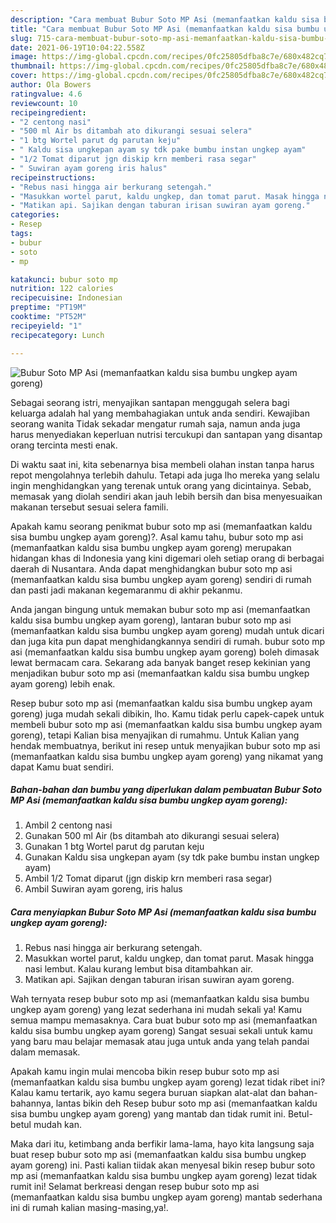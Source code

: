 ```yaml
---
description: "Cara membuat Bubur Soto MP Asi (memanfaatkan kaldu sisa bumbu ungkep ayam goreng) Sederhana Untuk Jualan"
title: "Cara membuat Bubur Soto MP Asi (memanfaatkan kaldu sisa bumbu ungkep ayam goreng) Sederhana Untuk Jualan"
slug: 715-cara-membuat-bubur-soto-mp-asi-memanfaatkan-kaldu-sisa-bumbu-ungkep-ayam-goreng-sederhana-untuk-jualan
date: 2021-06-19T10:04:22.558Z
image: https://img-global.cpcdn.com/recipes/0fc25805dfba8c7e/680x482cq70/bubur-soto-mp-asi-memanfaatkan-kaldu-sisa-bumbu-ungkep-ayam-goreng-foto-resep-utama.jpg
thumbnail: https://img-global.cpcdn.com/recipes/0fc25805dfba8c7e/680x482cq70/bubur-soto-mp-asi-memanfaatkan-kaldu-sisa-bumbu-ungkep-ayam-goreng-foto-resep-utama.jpg
cover: https://img-global.cpcdn.com/recipes/0fc25805dfba8c7e/680x482cq70/bubur-soto-mp-asi-memanfaatkan-kaldu-sisa-bumbu-ungkep-ayam-goreng-foto-resep-utama.jpg
author: Ola Bowers
ratingvalue: 4.6
reviewcount: 10
recipeingredient:
- "2 centong nasi"
- "500 ml Air bs ditambah ato dikurangi sesuai selera"
- "1 btg Wortel parut dg parutan keju"
- " Kaldu sisa ungkepan ayam sy tdk pake bumbu instan ungkep ayam"
- "1/2 Tomat diparut jgn diskip krn memberi rasa segar"
- " Suwiran ayam goreng iris halus"
recipeinstructions:
- "Rebus nasi hingga air berkurang setengah."
- "Masukkan wortel parut, kaldu ungkep, dan tomat parut. Masak hingga nasi lembut. Kalau kurang lembut bisa ditambahkan air."
- "Matikan api. Sajikan dengan taburan irisan suwiran ayam goreng."
categories:
- Resep
tags:
- bubur
- soto
- mp

katakunci: bubur soto mp 
nutrition: 122 calories
recipecuisine: Indonesian
preptime: "PT19M"
cooktime: "PT52M"
recipeyield: "1"
recipecategory: Lunch

---
```



![Bubur Soto MP Asi (memanfaatkan kaldu sisa bumbu ungkep ayam goreng)](https://img-global.cpcdn.com/recipes/0fc25805dfba8c7e/680x482cq70/bubur-soto-mp-asi-memanfaatkan-kaldu-sisa-bumbu-ungkep-ayam-goreng-foto-resep-utama.jpg)

Sebagai seorang istri, menyajikan santapan menggugah selera bagi keluarga adalah hal yang membahagiakan untuk anda sendiri. Kewajiban seorang  wanita Tidak sekadar mengatur rumah saja, namun anda juga harus menyediakan keperluan nutrisi tercukupi dan santapan yang disantap orang tercinta mesti enak.

Di waktu  saat ini, kita sebenarnya bisa membeli olahan instan tanpa harus repot mengolahnya terlebih dahulu. Tetapi ada juga lho mereka yang selalu ingin menghidangkan yang terenak untuk orang yang dicintainya. Sebab, memasak yang diolah sendiri akan jauh lebih bersih dan bisa menyesuaikan makanan tersebut sesuai selera famili. 



Apakah kamu seorang penikmat bubur soto mp asi (memanfaatkan kaldu sisa bumbu ungkep ayam goreng)?. Asal kamu tahu, bubur soto mp asi (memanfaatkan kaldu sisa bumbu ungkep ayam goreng) merupakan hidangan khas di Indonesia yang kini digemari oleh setiap orang di berbagai daerah di Nusantara. Anda dapat menghidangkan bubur soto mp asi (memanfaatkan kaldu sisa bumbu ungkep ayam goreng) sendiri di rumah dan pasti jadi makanan kegemaranmu di akhir pekanmu.

Anda jangan bingung untuk memakan bubur soto mp asi (memanfaatkan kaldu sisa bumbu ungkep ayam goreng), lantaran bubur soto mp asi (memanfaatkan kaldu sisa bumbu ungkep ayam goreng) mudah untuk dicari dan juga kita pun dapat menghidangkannya sendiri di rumah. bubur soto mp asi (memanfaatkan kaldu sisa bumbu ungkep ayam goreng) boleh dimasak lewat bermacam cara. Sekarang ada banyak banget resep kekinian yang menjadikan bubur soto mp asi (memanfaatkan kaldu sisa bumbu ungkep ayam goreng) lebih enak.

Resep bubur soto mp asi (memanfaatkan kaldu sisa bumbu ungkep ayam goreng) juga mudah sekali dibikin, lho. Kamu tidak perlu capek-capek untuk membeli bubur soto mp asi (memanfaatkan kaldu sisa bumbu ungkep ayam goreng), tetapi Kalian bisa menyajikan di rumahmu. Untuk Kalian yang hendak membuatnya, berikut ini resep untuk menyajikan bubur soto mp asi (memanfaatkan kaldu sisa bumbu ungkep ayam goreng) yang nikamat yang dapat Kamu buat sendiri.

<!--inarticleads1-->

##### Bahan-bahan dan bumbu yang diperlukan dalam pembuatan Bubur Soto MP Asi (memanfaatkan kaldu sisa bumbu ungkep ayam goreng):

1. Ambil 2 centong nasi
1. Gunakan 500 ml Air (bs ditambah ato dikurangi sesuai selera)
1. Gunakan 1 btg Wortel parut dg parutan keju
1. Gunakan  Kaldu sisa ungkepan ayam (sy tdk pake bumbu instan ungkep ayam)
1. Ambil 1/2 Tomat diparut (jgn diskip krn memberi rasa segar)
1. Ambil  Suwiran ayam goreng, iris halus




<!--inarticleads2-->

##### Cara menyiapkan Bubur Soto MP Asi (memanfaatkan kaldu sisa bumbu ungkep ayam goreng):

1. Rebus nasi hingga air berkurang setengah.
1. Masukkan wortel parut, kaldu ungkep, dan tomat parut. Masak hingga nasi lembut. Kalau kurang lembut bisa ditambahkan air.
1. Matikan api. Sajikan dengan taburan irisan suwiran ayam goreng.




Wah ternyata resep bubur soto mp asi (memanfaatkan kaldu sisa bumbu ungkep ayam goreng) yang lezat sederhana ini mudah sekali ya! Kamu semua mampu memasaknya. Cara buat bubur soto mp asi (memanfaatkan kaldu sisa bumbu ungkep ayam goreng) Sangat sesuai sekali untuk kamu yang baru mau belajar memasak atau juga untuk anda yang telah pandai dalam memasak.

Apakah kamu ingin mulai mencoba bikin resep bubur soto mp asi (memanfaatkan kaldu sisa bumbu ungkep ayam goreng) lezat tidak ribet ini? Kalau kamu tertarik, ayo kamu segera buruan siapkan alat-alat dan bahan-bahannya, lantas bikin deh Resep bubur soto mp asi (memanfaatkan kaldu sisa bumbu ungkep ayam goreng) yang mantab dan tidak rumit ini. Betul-betul mudah kan. 

Maka dari itu, ketimbang anda berfikir lama-lama, hayo kita langsung saja buat resep bubur soto mp asi (memanfaatkan kaldu sisa bumbu ungkep ayam goreng) ini. Pasti kalian tiidak akan menyesal bikin resep bubur soto mp asi (memanfaatkan kaldu sisa bumbu ungkep ayam goreng) lezat tidak rumit ini! Selamat berkreasi dengan resep bubur soto mp asi (memanfaatkan kaldu sisa bumbu ungkep ayam goreng) mantab sederhana ini di rumah kalian masing-masing,ya!.

